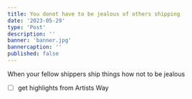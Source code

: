```yaml
---
title: You donot have to be jealous of others shipping
date: '2023-05-29'
type: 'Post'
description: ''
banner: 'banner.jpg'
bannercaption: ''
published: false
---
```


When your fellow shippers ship things how not to be jealous

- [ ] get highlights from Artists Way

